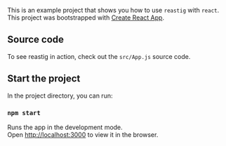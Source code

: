 This is an example project that shows you how to use `reastig` with `react`.
This project was bootstrapped with [Create React App](https://github.com/facebook/create-react-app).

## Source code

To see reastig in action, check out the `src/App.js` source code.

## Start the project

In the project directory, you can run:

### `npm start`

Runs the app in the development mode.<br>
Open [http://localhost:3000](http://localhost:3000) to view it in the browser.